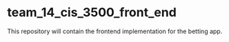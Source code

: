 # team_14_cis_3500_front_end
This repository will contain the frontend implementation for the betting app.
